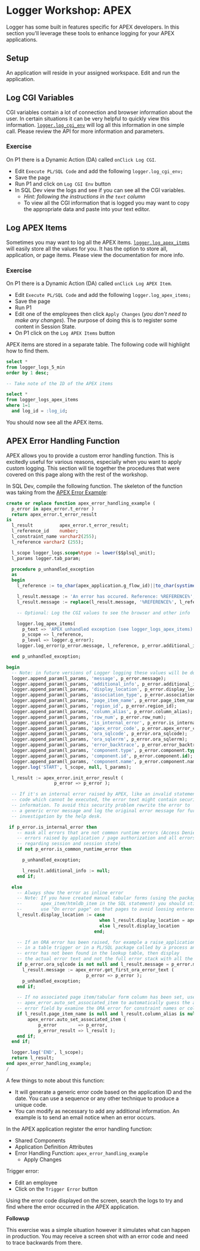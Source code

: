 # Logger Workshop: APEX

Logger has some built in features specific for APEX developers. In this section you'll leverage these tools to enhance logging for your APEX applications.

## Setup

An application will reside in your assigned workspace. Edit and run the application.

## Log CGI Variables

CGI variables contain a lot of connection and browser information about the user. In certain situations it can be very helpful to quickly view this information. [`logger.log_cgi_env`](https://github.com/OraOpenSource/Logger/blob/master/docs/Logger%20API.md#log_cgi_env) will log all this information in one simple call. Please review the API for more information and parameters.

### Exercise

On P1 there is a Dynamic Action (DA) called `onClick Log CGI`.

- Edit `Execute PL/SQL Code` and add the following `logger.log_cgi_env;`
- Save the page
- Run P1 and click on `Log CGI Env` button
- In SQL Dev view the logs and see if you can see all the CGI variables.
  - _Hint: following the instructions in the `text` column_
  - To view all the CGI information that is logged you may want to copy the appropriate data and paste into your text editor.

## Log APEX Items

Sometimes you may want to log all the APEX items. [`logger.log_apex_items`](https://github.com/OraOpenSource/Logger/blob/master/docs/Logger%20API.md#log_apex_items) will easily store all the values for you. It has the option to store all, application, or page items. Please view the documentation for more info.

### Exercise

On P1 there is a Dynamic Action (DA) called `onClick Log APEX Item`.

- Edit `Execute PL/SQL Code` and add the following `logger.log_apex_items;`
- Save the page
- Run P1
- Edit one of the employees then click `Apply Changes` (_you don't need to make any changes_). The purpose of doing this is to register some content in Session State.
- On P1 click on the `Log APEX Items` button

APEX items are stored in a separate table. The following code will highlight how to find them.

```sql
select *
from logger_logs_5_min
order by 1 desc;

-- Take note of the ID of the APEX items

select *
from logger_logs_apex_items
where 1=1
  and log_id = :log_id;
```

You should now see all the APEX items.


## APEX Error Handling Function

APEX allows you to provide a custom error handling function. This is excitedly useful for various reasons, especially when you want to apply custom logging. This section will tie together the procedures that were covered on this page along with the rest of the workshop.


In SQL Dev, compile the following function. The skeleton of the function was taking from the [APEX Error Example](https://docs.oracle.com/cd/E59726_01/doc.50/e39149/apex_error.htm#AEAPI2216):

```sql
create or replace function apex_error_handling_example (
  p_error in apex_error.t_error )
  return apex_error.t_error_result
is
  l_result          apex_error.t_error_result;
  l_reference_id    number;
  l_constraint_name varchar2(255);
  l_reference varchar2 (255);

  l_scope logger_logs.scope%type := lower($$plsql_unit);
  l_params logger.tab_param;

  procedure p_unhandled_exception
  as
  begin
    l_reference := to_char(apex_application.g_flow_id)||to_char(systimestamp, '.YYYY.MM.DD.SSSSS');

    l_result.message := 'An error has occured. Reference: %REFERENCE%';
    l_result.message := replace(l_result.message, '%REFERENCE%', l_reference);

    -- Optional: Log the CGI values to see the browser and other info

    logger.log_apex_items(
      p_text => 'APEX unhandled exception (see logger_logs_apex_items)',
      p_scope => l_reference,
      p_level => logger.g_error);
    logger.log_error(p_error.message, l_reference, p_error.additional_info, l_params);

  end p_unhandled_exception;

begin
  -- Note: in future versions of Logger logging these values will be done in a single call
  logger.append_param(l_params, 'message', p_error.message);
  logger.append_param(l_params, 'additional_info', p_error.additional_info);
  logger.append_param(l_params, 'display_location', p_error.display_location);
  logger.append_param(l_params, 'association_type', p_error.association_type);
  logger.append_param(l_params, 'page_item_name', p_error.page_item_name);
  logger.append_param(l_params, 'region_id', p_error.region_id);
  logger.append_param(l_params, 'column_alias', p_error.column_alias);
  logger.append_param(l_params, 'row_num', p_error.row_num);
  logger.append_param(l_params, 'is_internal_error', p_error.is_internal_error);
  logger.append_param(l_params, 'apex_error_code', p_error.apex_error_code);
  logger.append_param(l_params, 'ora_sqlcode', p_error.ora_sqlcode);
  logger.append_param(l_params, 'ora_sqlerrm', p_error.ora_sqlerrm);
  logger.append_param(l_params, 'error_backtrace', p_error.error_backtrace);
  logger.append_param(l_params, 'component.type', p_error.component.type);
  logger.append_param(l_params, 'component.id', p_error.component.id);
  logger.append_param(l_params, 'component.name', p_error.component.name);
  logger.log('START', l_scope, null, l_params);

  l_result := apex_error.init_error_result (
                  p_error => p_error );

  -- If it's an internal error raised by APEX, like an invalid statement or
  -- code which cannot be executed, the error text might contain security sensitive
  -- information. To avoid this security problem rewrite the error to
  -- a generic error message and log the original error message for further
  -- investigation by the help desk.

 if p_error.is_internal_error then
    -- mask all errors that are not common runtime errors (Access Denied
    -- errors raised by application / page authorization and all errors
    -- regarding session and session state)
    if not p_error.is_common_runtime_error then

      p_unhandled_exception;

      l_result.additional_info := null;
    end if;

  else
    -- Always show the error as inline error
    -- Note: If you have created manual tabular forms (using the package
    --       apex_item/htmldb_item in the SQL statement) you should still
    --       use "On error page" on that pages to avoid loosing entered data
    l_result.display_location := case
                                   when l_result.display_location = apex_error.c_on_error_page then apex_error.c_inline_in_notification
                                   else l_result.display_location
                                 end;

    -- If an ORA error has been raised, for example a raise_application_error(-20xxx, '...')
    -- in a table trigger or in a PL/SQL package called by a process and the
    -- error has not been found in the lookup table, then display
    -- the actual error text and not the full error stack with all the ORA error numbers.
    if p_error.ora_sqlcode is not null and l_result.message = p_error.message then
      l_result.message := apex_error.get_first_ora_error_text (
                              p_error => p_error );
      p_unhandled_exception;
    end if;

    -- If no associated page item/tabular form column has been set, use
    -- apex_error.auto_set_associated_item to automatically guess the affected
    -- error field by examine the ORA error for constraint names or column names.
    if l_result.page_item_name is null and l_result.column_alias is null then
        apex_error.auto_set_associated_item (
            p_error        => p_error,
            p_error_result => l_result );
    end if;
  end if;

  logger.log('END', l_scope);
  return l_result;
end apex_error_handling_example;
/
```

A few things to note about this function:

- It will generate a generic error code based on the application ID and the date. You can use a sequence or any other technique to produce a unique code.
- You can modify as necessary to add any additional information. An example is to send an email notice when an error occurs.

In the APEX application register the error handling function:

- Shared Components
- Application Definition Attributes
- Error Handling Function: `apex_error_handling_example`
  - Apply Changes

Trigger error:

- Edit an employee
- Click on the `Trigger Error` button

Using the error code displayed on the screen, search the logs to try and find where the error occurred in the APEX application.

**Followup**

This exercise was a simple situation however it simulates what can happen in production. You may receive a screen shot with an error code and need to trace backwards from there.
